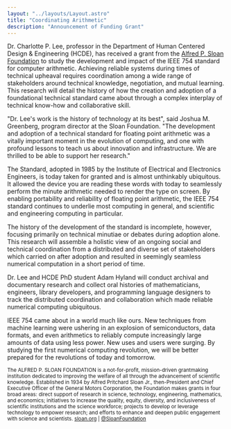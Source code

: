 ```yaml
---
layout: "../layouts/Layout.astro"
title: "Coordinating Arithmetic"
description: "Announcement of Funding Grant"
---
```



Dr. Charlotte P. Lee, professor in the Department of Human Centered Design & Engineering (HCDE), has received a grant from the [Alfred P. Sloan Foundation](https://sloan.org) to study the development and impact of the IEEE 754 standard for computer arithmetic. Achieving reliable systems during times of technical upheaval requires coordination among a wide range of stakeholders around technical knowledge, negotiation, and mutual learning.  This research will detail the history of how the creation and adoption of a foundational technical standard came about through a complex interplay of technical know-how and collaborative skill.

"Dr. Lee's work is the history of technology at its best", said Joshua M. Greenberg, program director at the Sloan Foundation. "The development and adoption of a technical standard for floating point arithmetic was a vitally important moment in the evolution of computing, and one with profound lessons to teach us about innovation and infrastructure. We are thrilled to be able to support her research."

The Standard, adopted in 1985 by the Institute of Electrical and Electronics Engineers, is today taken for granted and is almost unthinkably ubiquitous. It allowed the device you are reading these words with today to seamlessly perform the minute arithmetic needed to render the type on screen. By enabling portability and reliability of floating point arithmetic, the IEEE 754 standard continues to underlie most computing in general, and scientific and engineering computing in particular.

The history of the development of the standard is incomplete, however, focusing primarily on technical minutiae or debates during adoption alone. This research will assemble a holistic view of an ongoing social and technical coordination from a distributed and diverse set of stakeholders which carried on after adoption and resulted in seemingly seamless numerical computation in a short period of time.

Dr. Lee and HCDE PhD student Adam Hyland will conduct archival and documentary research and collect oral histories of mathematicians, engineers, library developers, and programming language designers to track the distributed coordination and collaboration which made reliable numerical computing ubiquitous.

IEEE 754 came about in a world much like ours. New techniques from machine learning were ushering in an explosion of semiconductors, data formats, and even arithmetics to reliably compute increasingly large amounts of data using less power. New uses and users were surging. By studying the first numerical computing revolution, we will be better prepared for the revolutions of today and tomorrow.

<sub>The ALFRED P. SLOAN FOUNDATION is a not-for-profit, mission-driven grantmaking institution dedicated to improving the welfare of all through the advancement of scientific knowledge. Established in 1934 by Alfred Pritchard Sloan Jr., then-President and Chief Executive Officer of the General Motors Corporation, the Foundation makes grants in four broad areas: direct support of research in science, technology, engineering, mathematics, and economics; initiatives to increase the quality, equity, diversity, and inclusiveness of scientific institutions and the science workforce; projects to develop or leverage technology to empower research; and efforts to enhance and deepen public engagement with science and scientists. [sloan.org](https://sloan.org) | [@SloanFoundation](https://twitter.com/SloanFoundation)</sub>